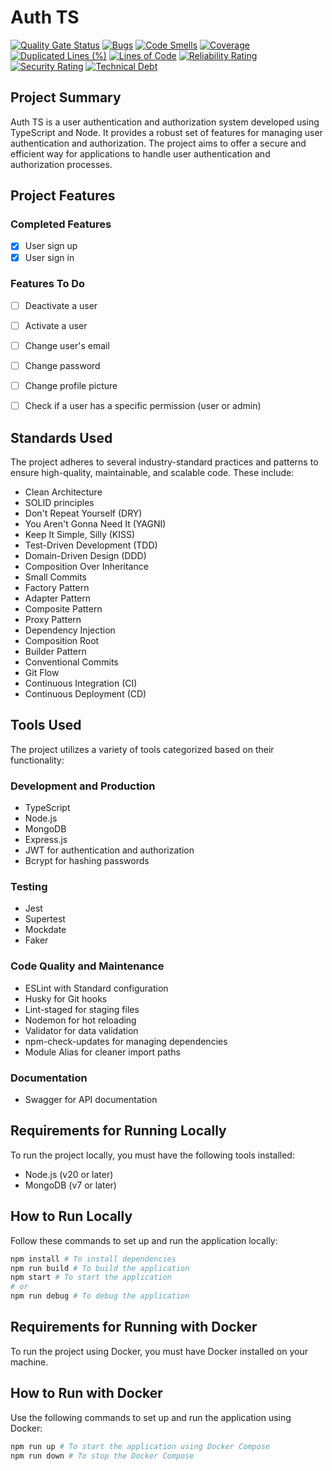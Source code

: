 # Auth TS

[![Quality Gate Status](https://sonarcloud.io/api/project_badges/measure?project=veidzj_auth-ts&metric=alert_status)](https://sonarcloud.io/summary/new_code?id=veidzj_auth-ts)
[![Bugs](https://sonarcloud.io/api/project_badges/measure?project=veidzj_auth-ts&metric=bugs)](https://sonarcloud.io/summary/new_code?id=veidzj_auth-ts)
[![Code Smells](https://sonarcloud.io/api/project_badges/measure?project=veidzj_auth-ts&metric=code_smells)](https://sonarcloud.io/summary/new_code?id=veidzj_auth-ts)
[![Coverage](https://sonarcloud.io/api/project_badges/measure?project=veidzj_auth-ts&metric=coverage)](https://sonarcloud.io/summary/new_code?id=veidzj_auth-ts)
[![Duplicated Lines (%)](https://sonarcloud.io/api/project_badges/measure?project=veidzj_auth-ts&metric=duplicated_lines_density)](https://sonarcloud.io/summary/new_code?id=veidzj_auth-ts)
[![Lines of Code](https://sonarcloud.io/api/project_badges/measure?project=veidzj_auth-ts&metric=ncloc)](https://sonarcloud.io/summary/new_code?id=veidzj_auth-ts)
[![Reliability Rating](https://sonarcloud.io/api/project_badges/measure?project=veidzj_auth-ts&metric=reliability_rating)](https://sonarcloud.io/summary/new_code?id=veidzj_auth-ts)
[![Security Rating](https://sonarcloud.io/api/project_badges/measure?project=veidzj_auth-ts&metric=security_rating)](https://sonarcloud.io/summary/new_code?id=veidzj_auth-ts)
[![Technical Debt](https://sonarcloud.io/api/project_badges/measure?project=veidzj_auth-ts&metric=sqale_index)](https://sonarcloud.io/summary/new_code?id=veidzj_auth-ts)

## Project Summary

Auth TS is a user authentication and authorization system developed using TypeScript and Node. It provides a robust set of features for managing user authentication and authorization. The project aims to offer a secure and efficient way for applications to handle user authentication and authorization processes.


## Project Features

### Completed Features

- [x] User sign up
- [x] User sign in

### Features To Do

- [ ] Deactivate a user
- [ ] Activate a user
- [ ] Change user's email
- [ ] Change password
- [ ] Change profile picture
- [ ] Check if a user has a specific permission (user or admin)


## Standards Used

The project adheres to several industry-standard practices and patterns to ensure high-quality, maintainable, and scalable code. These include:

- Clean Architecture
- SOLID principles
- Don't Repeat Yourself (DRY)
- You Aren't Gonna Need It (YAGNI)
- Keep It Simple, Silly (KISS)
- Test-Driven Development (TDD)
- Domain-Driven Design (DDD)
- Composition Over Inheritance
- Small Commits
- Factory Pattern
- Adapter Pattern
- Composite Pattern
- Proxy Pattern
- Dependency Injection
- Composition Root
- Builder Pattern
- Conventional Commits
- Git Flow
- Continuous Integration (CI)
- Continuous Deployment (CD)


## Tools Used

The project utilizes a variety of tools categorized based on their functionality:

### Development and Production

- TypeScript
- Node.js
- MongoDB
- Express.js
- JWT for authentication and authorization
- Bcrypt for hashing passwords

### Testing

- Jest
- Supertest
- Mockdate
- Faker

### Code Quality and Maintenance

- ESLint with Standard configuration
- Husky for Git hooks
- Lint-staged for staging files
- Nodemon for hot reloading
- Validator for data validation
- npm-check-updates for managing dependencies
- Module Alias for cleaner import paths

### Documentation

- Swagger for API documentation


## Requirements for Running Locally

To run the project locally, you must have the following tools installed:

- Node.js (v20 or later)
- MongoDB (v7 or later)

## How to Run Locally

Follow these commands to set up and run the application locally:

```bash
npm install # To install dependencies
npm run build # To build the application
npm start # To start the application
# or
npm run debug # To debug the application
```


## Requirements for Running with Docker

To run the project using Docker, you must have Docker installed on your machine.

## How to Run with Docker

Use the following commands to set up and run the application using Docker:

```bash
npm run up # To start the application using Docker Compose
npm run down # To stop the Docker Compose
```
